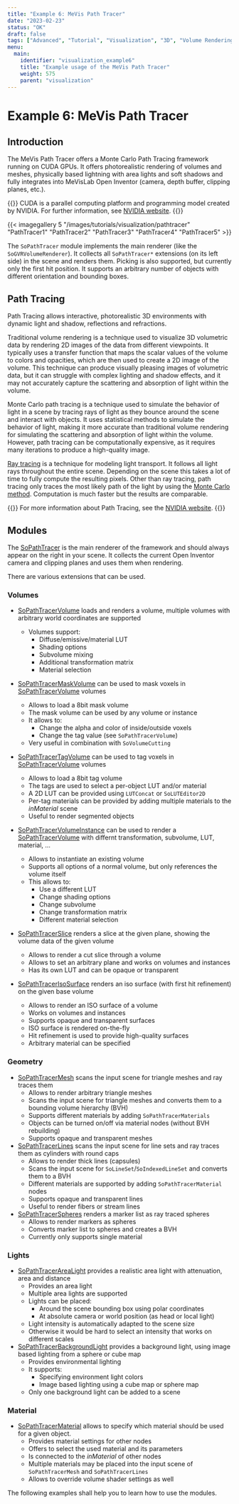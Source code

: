 ```yaml
---
title: "Example 6: MeVis Path Tracer"
date: "2023-02-23"
status: "OK"
draft: false
tags: ["Advanced", "Tutorial", "Visualization", "3D", "Volume Rendering", "Path Tracer"]
menu: 
  main:
    identifier: "visualization_example6"
    title: "Example usage of the MeVis Path Tracer"
    weight: 575
    parent: "visualization"
---
```

# Example 6: MeVis Path Tracer

## Introduction
The MeVis Path Tracer offers a Monte Carlo Path Tracing framework running on CUDA GPUs. It offers photorealistic rendering of volumes and meshes, physically based lightning with area lights and soft shadows and fully integrates into MeVisLab Open Inventor (camera, depth buffer, clipping planes, etc.).

{{<alert class="info" caption="Extra Infos">}}
CUDA is a parallel computing platform and programming model created by NVIDIA. For further information, see [NVIDIA website](https://blogs.nvidia.com/blog/2012/09/10/what-is-cuda-2/).
{{</alert>}}

{{< imagegallery 5 "/images/tutorials/visualization/pathtracer" "PathTracer1" "PathTracer2" "PathTracer3" "PathTracer4" "PathTracer5" >}}

The `SoPathTracer` module implements the main renderer (like the `SoGVRVolumeRenderer`). It collects all `SoPathTracer*` extensions (on its left side) in the scene and renders them. Picking is also supported, but currently only the first hit position. It supports an arbitrary number of objects with different orientation and bounding boxes.

## Path Tracing
Path Tracing allows interactive, photorealistic 3D environments with dynamic light and shadow, reflections and refractions.

Traditional volume rendering is a technique used to visualize 3D volumetric data by rendering 2D images of the data from different viewpoints. It typically uses a transfer function that maps the scalar values of the volume to colors and opacities, which are then used to create a 2D image of the volume. This technique can produce visually pleasing images of volumetric data, but it can struggle with complex lighting and shadow effects, and it may not accurately capture the scattering and absorption of light within the volume.

Monte Carlo path tracing is a technique used to simulate the behavior of light in a scene by tracing rays of light as they bounce around the scene and interact with objects. It uses statistical methods to simulate the behavior of light, making it more accurate than traditional volume rendering for simulating the scattering and absorption of light within the volume. However, path tracing can be computationally expensive, as it requires many iterations to produce a high-quality image.

[Ray tracing](https://en.wikipedia.org/wiki/Ray_tracing_(graphics)) is a technique for modeling light transport. It follows all light rays throughout the entire scene. Depending on the scene this takes a lot of time to fully compute the resulting pixels. Other than ray tracing, path tracing only traces the most likely path of the light by using the [Monte Carlo method](https://en.wikipedia.org/wiki/Monte_Carlo_method). Computation is much faster but the results are comparable.

{{<alert class="info" caption="Extra Infos">}}
For more information about Path Tracing, see the [NVIDIA website](https://blogs.nvidia.com/blog/2022/03/23/what-is-path-tracing/).
{{</alert>}}

## Modules
The [SoPathTracer](https://mevislabdownloads.mevis.de/docs/current/MeVisLab/Standard/Documentation/Publish/ModuleReference/SoPathTracer.html#SoPathTracer) is the main renderer of the framework and should always appear on the right in your scene. It collects the current Open Inventor camera and clipping planes and uses them when rendering.

There are various extensions that can be used.
### Volumes
* [SoPathTracerVolume](https://mevislabdownloads.mevis.de/docs/current/MeVisLab/Standard/Documentation/Publish/ModuleReference/SoPathTracerVolume.html#SoPathTracerVolume) loads and renders a volume, multiple volumes with arbitrary world coordinates are supported
  * Volumes support:
    * Diffuse/emissive/material LUT
    * Shading options
    * Subvolume mixing
    * Additional transformation matrix
    * Material selection

* [SoPathTracerMaskVolume](https://mevislabdownloads.mevis.de/docs/current/MeVisLab/Standard/Documentation/Publish/ModuleReference/SoPathTracerMaskVolume.html#SoPathTracerMaskVolume) can be used to mask voxels in [SoPathTracerVolume](https://mevislabdownloads.mevis.de/docs/current/MeVisLab/Standard/Documentation/Publish/ModuleReference/SoPathTracerVolume.html#SoPathTracerVolume) volumes
  * Allows to load a 8bit mask volume
  * The mask volume can be used by any volume or instance
  * It allows to:
    * Change the alpha and color of inside/outside voxels
    * Change the tag value (see `SoPathTracerVolume`)
  * Very useful in combination with `SoVolumeCutting`
* [SoPathTracerTagVolume](https://mevislabdownloads.mevis.de/docs/current/MeVisLab/Standard/Documentation/Publish/ModuleReference/SoPathTracerTagVolume.html#SoPathTracerTagVolume) can be used to tag voxels in [SoPathTracerVolume](https://mevislabdownloads.mevis.de/docs/current/MeVisLab/Standard/Documentation/Publish/ModuleReference/SoPathTracerVolume.html#SoPathTracerVolume) volumes
  * Allows to load a 8bit tag volume
  * The tags are used to select a per-object LUT and/or material
  * A 2D LUT can be provided using `LUTConcat` or `SoLUTEditor2D`
  * Per-tag materials can be provided by adding multiple materials to the *inMaterial* scene
  * Useful to render segmented objects
* [SoPathTracerVolumeInstance](https://mevislabdownloads.mevis.de/docs/current/MeVisLab/Standard/Documentation/Publish/ModuleReference/SoPathTracerVolumeInstance.html#SoPathTracerVolumeInstance) can be used to render a [SoPathTracerVolume](https://mevislabdownloads.mevis.de/docs/current/MeVisLab/Standard/Documentation/Publish/ModuleReference/SoPathTracerVolume.html#SoPathTracerVolume) with differnt transformation, subvolume, LUT, material, ...
  * Allows to instantiate an existing volume
  * Supports all options of a normal volume, but only references the volume itself
  * This allows to:
    * Use a different LUT
    * Change shading options
    * Change subvolume
    * Change transformation matrix
    * Different material selection
* [SoPathTracerSlice](https://mevislabdownloads.mevis.de/docs/current/MeVisLab/Standard/Documentation/Publish/ModuleReference/SoPathTracerSlice.html#SoPathTracerSlice) renders a slice at the given plane, showing the volume data of the given volume
  * Allows to render a cut slice through a volume
  * Allows to set an arbitrary plane and works on volumes and instances
  * Has its own LUT and can be opaque or transparent
* [SoPathTracerIsoSurface](https://mevislabdownloads.mevis.de/docs/current/MeVisLab/Standard/Documentation/Publish/ModuleReference/SoPathTracerIsoSurface.html#SoPathTracerIsoSurface) renders an iso surface (with first hit refinement) on the given base volume
  * Allows to render an ISO surface of a volume
  * Works on volumes and instances
  * Supports opaque and transparent surfaces
  * ISO surface is rendered on-the-fly
  * Hit refinement is used to provide high-quality surfaces
  * Arbitrary material can be specified

### Geometry
* [SoPathTracerMesh](https://mevislabdownloads.mevis.de/docs/current/MeVisLab/Standard/Documentation/Publish/ModuleReference/SoPathTracerMesh.html#SoPathTracerMesh) scans the input scene for triangle meshes and ray traces them
  * Allows to render arbitrary triangle meshes
  * Scans the input scene for triangle meshes and converts them to a bounding volume hierarchy (BVH)
  * Supports different materials by adding `SoPathTracerMaterials`
  * Objects can be turned on/off via material nodes (without BVH rebuilding)
  * Supports opaque and transparent meshes
* [SoPathTracerLines](https://mevislabdownloads.mevis.de/docs/current/MeVisLab/Standard/Documentation/Publish/ModuleReference/SoPathTracerLines.html#SoPathTracerLines) scans the input scene for line sets and ray traces them as cylinders with round caps
  * Allows to render thick lines (capsules)
  * Scans the input scene for `SoLineSet`/`SoIndexedLineSet` and converts them to a BVH
  * Different materials are supported by adding `SoPathTracerMaterial` nodes
  * Supports opaque and transparent lines
  * Useful to render fibers or stream lines
* [SoPathTracerSpheres](https://mevislabdownloads.mevis.de/docs/current/MeVisLab/Standard/Documentation/Publish/ModuleReference/SoPathTracerSpheres.html#SoPathTracerSpheres) renders a marker list as ray traced spheres
  * Allows to render markers as spheres
  * Converts marker list to spheres and creates a BVH
  * Currently only supports single material

### Lights
* [SoPathTracerAreaLight](https://mevislabdownloads.mevis.de/docs/current/MeVisLab/Standard/Documentation/Publish/ModuleReference/SoPathTracerAreaLight.html#SoPathTracerAreaLight) provides a realistic area light with attenuation, area and distance
  * Provides an area light
  * Multiple area lights are supported
  * Lights can be placed:
    * Around the scene bounding box using polar coordinates
    * At absolute camera or world position (as head or local light)
  * Light intensity is automatically adapted to the scene size
  * Otherwise it would be hard to select an intensity that works on different scales
* [SoPathTracerBackgroundLight](https://mevislabdownloads.mevis.de/docs/current/MeVisLab/Standard/Documentation/Publish/ModuleReference/SoPathTracerBackgroundLight.html#SoPathTracerBackgroundLight) provides a background light, using image based lighting from a sphere or cube map
  * Provides environmental lighting
  * It supports:
    * Specifying environment light colors
    * Image based lighting using a cube map or sphere map
  * Only one background light can be added to a scene

### Material
* [SoPathTracerMaterial](https://mevislabdownloads.mevis.de/docs/current/MeVisLab/Standard/Documentation/Publish/ModuleReference/SoPathTracerMaterial.html#SoPathTracerMaterial) allows to specify which material should be used for a given object.
  * Provides material settings for other nodes
  * Offers to select the used material and its parameters
  * Is connected to the *inMaterial* of other nodes
  * Multiple materials may be placed into the input scene of `SoPathTracerMesh` and `SoPathTracerLines`
  * Allows to override volume shader settings as well

The following examples shall help you to learn how to use the modules.
